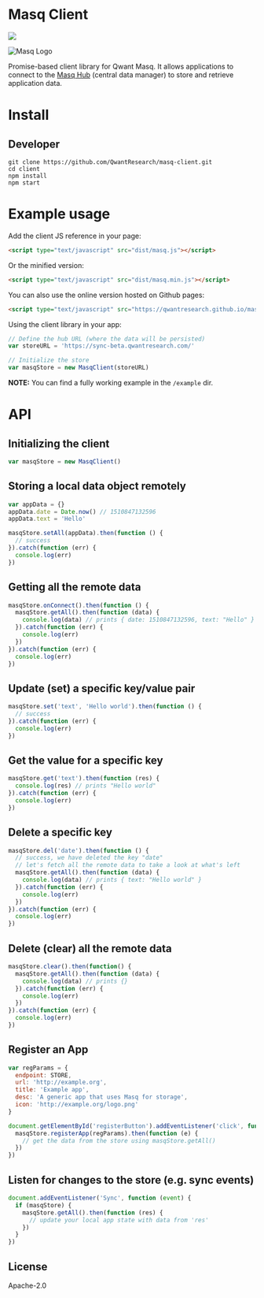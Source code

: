 # Masq Client

[![](https://img.shields.io/badge/project-Masq-7C4DFF.svg?style=flat-square)](https://github.com/QwantResearch/masq-store)

![Masq Logo](https://i.imgur.com/qZ3dq0Q.png)

Promise-based client library for Qwant Masq. It allows applications to connect to the [Masq Hub](https://github.com/QwantResearch/masq-hub) (central data manager) to store and retrieve application data.

# Install

## Developer

```
git clone https://github.com/QwantResearch/masq-client.git
cd client
npm install
npm start
```

# Example usage

Add the client JS reference in your page:

```HTML
<script type="text/javascript" src="dist/masq.js"></script>
```

Or the minified version:

```HTML
<script type="text/javascript" src="dist/masq.min.js"></script>
```

You can also use the online version hosted on Github pages:

```HTML
<script type="text/javascript" src="https://qwantresearch.github.io/masq-client/dist/masq.min.js"></script>
```

Using the client library in your app:

```JavaScript
// Define the hub URL (where the data will be persisted)
var storeURL = 'https://sync-beta.qwantresearch.com/'

// Initialize the store
var masqStore = new MasqClient(storeURL)
```

**NOTE:** You can find a fully working example in the `/example` dir.

# API

## Initializing the client

```JavaScript
var masqStore = new MasqClient()
```

## Storing a local data object remotely

```JavaScript
var appData = {}
appData.date = Date.now() // 1510847132596
appData.text = 'Hello'

masqStore.setAll(appData).then(function () {
  // success
}).catch(function (err) {
  console.log(err)
})
```

## Getting all the remote data

```JavaScript
masqStore.onConnect().then(function () {
  masqStore.getAll().then(function (data) {
    console.log(data) // prints { date: 1510847132596, text: "Hello" }
  }).catch(function (err) {
    console.log(err)
  })
}).catch(function (err) {
  console.log(err)
})
```

## Update (set) a specific key/value pair

```JavaScript
masqStore.set('text', 'Hello world').then(function () {
  // success
}).catch(function (err) {
  console.log(err)
})
```

## Get the value for a specific key

```JavaScript
masqStore.get('text').then(function (res) {
  console.log(res) // prints "Hello world"
}).catch(function (err) {
  console.log(err)
})
```

## Delete a specific key

```JavaScript
masqStore.del('date').then(function () {
  // success, we have deleted the key "date"
  // let's fetch all the remote data to take a look at what's left
  masqStore.getAll().then(function (data) {
    console.log(data) // prints { text: "Hello world" }
  }).catch(function (err) {
    console.log(err)
  })
}).catch(function (err) {
  console.log(err)
})
```

## Delete (clear) all the remote data

```JavaScript
masqStore.clear().then(function() {
  masqStore.getAll().then(function (data) {
    console.log(data) // prints {}
  }).catch(function (err) {
    console.log(err)
  })
}).catch(function (err) {
  console.log(err)
})
```

## Register an App

```JavaScript
var regParams = {
  endpoint: STORE,
  url: 'http://example.org',
  title: 'Example app',
  desc: 'A generic app that uses Masq for storage',
  icon: 'http://example.org/logo.png'
}

document.getElementById('registerButton').addEventListener('click', function () {
  masqStore.registerApp(regParams).then(function (e) {
    // get the data from the store using masqStore.getAll() 
  })
})
```

## Listen for changes to the store (e.g. sync events)

```JavaScript
document.addEventListener('Sync', function (event) {
  if (masqStore) {
    masqStore.getAll().then(function (res) {
      // update your local app state with data from 'res'
    })
  }
})
```

## License

Apache-2.0